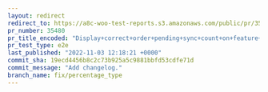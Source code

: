```yaml
---
layout: redirect
redirect_to: https://a8c-woo-test-reports.s3.amazonaws.com/public/pr/35480/e2e/index.html
pr_number: 35480
pr_title_encoded: "Display+correct+order+pending+sync+count+on+feature+enabled+screen."
pr_test_type: e2e
last_published: "2022-11-03 12:18:21 +0000"
commit_sha: 19ecd4456b8c2c73b925a5c9881bbfd53cdfe71d
commit_message: "Add changelog."
branch_name: fix/percentage_type
---
```

